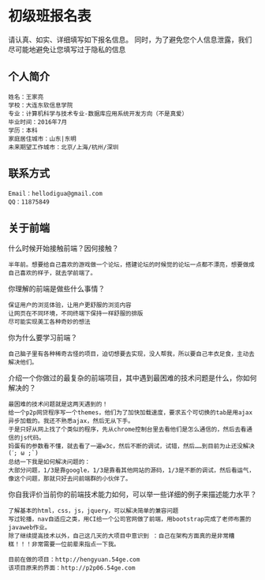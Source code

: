 # 初级班报名表

请认真、如实、详细填写如下报名信息。
同时，为了避免您个人信息泄露，我们尽可能地避免让您填写过于隐私的信息

## 个人简介

	姓名：王家亮
	学校：大连东软信息学院
	专业：计算机科学与技术专业-数据库应用系统开发方向（不是真爱）
	毕业时间：2016年7月
	学历：本科
	家庭居住城市：山东|东明
	未来期望工作城市：北京/上海/杭州/深圳

## 联系方式

	Email：hellodigua@gmail.com
	QQ：11875849

## 关于前端

什么时候开始接触前端？因何接触？

	半年前。想要给自己喜欢的游戏做一个论坛，搭建论坛的时候觉的论坛一点都不漂亮，想要做成自己喜欢的样子，就去学前端了。

你理解的前端是做些什么事情？

	保证用户的浏览体验，让用户更舒服的浏览内容
	让网页在不同环境，不同终端下保持一样舒服的排版
	尽可能实现美工各种奇妙的想法

你为什么要学习前端？

	自己脑子里有各种稀奇古怪的项目，迫切想要去实现，没人帮我，所以要自己丰衣足食，主动去解决他们。

介绍一个你做过的最复杂的前端项目，其中遇到最困难的技术问题是什么，你如何解决的？

	最困难的技术问题就是这两天遇到的！
	给一个p2p网贷程序写一个themes，他们为了加快加载速度，要求五个可切换的tab是用ajax异步加载的。我还不熟悉ajax，然后无从下手。
	于是只好从网上找了个类似的程序，先从chrome控制台里去看他们是怎么通信的，然后去看通信的js代码。
	妈蛋有的参数看不懂，就去看了一遍w3c，然后不断的调试，试错，然后……到目前为止还没解决(ˊ; ω ;`)
	总结一下我是如何解决问题的：
	大部分问题，1/3是靠google，1/3是靠看其他网站的源码，1/3是不断的调试，然后看运气，像这个问题，那就只好去问前端群的小伙伴了。

你自我评价当前你的前端技术能力如何，可以举一些详细的例子来描述能力水平？

	了解基本的html，css，js，jquery，可以解决简单的兼容问题
	写过轮播，nav自适应之类，用CI给一个公司官网做了前端，用bootstrap完成了老师布置的javaweb作业。
	除了继续提高技术以外，自己这几天的大项目中意识到 ：自己在架构方面真的是非常糟糕！！！非常需要一位前辈来指点一下我。

	目前在做的项目：http://hengyuan.54ge.com
	该项目原来的界面：http://p2p06.54ge.com